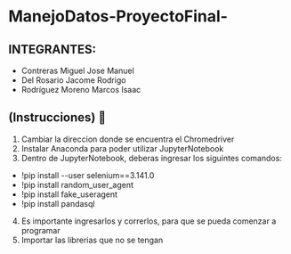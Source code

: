 # ManejoDatos-ProyectoFinal-
## INTEGRANTES:
- Contreras Miguel Jose Manuel 
- Del Rosario Jacome Rodrigo 
- Rodríguez Moreno Marcos Isaac
## (Instrucciones) :monocle_face:
1. Cambiar la direccion donde se encuentra el Chromedriver
2. Instalar Anaconda para poder utilizar  JupyterNotebook
3. Dentro de JupyterNotebook, deberas ingresar los siguintes comandos:
  * !pip install --user selenium==3.141.0
  * !pip install random_user_agent
  * !pip install fake_useragent
  * !pip install pandasql
4. Es importante ingresarlos y correrlos, para que se pueda comenzar a programar
5. Importar las librerias que no se tengan

